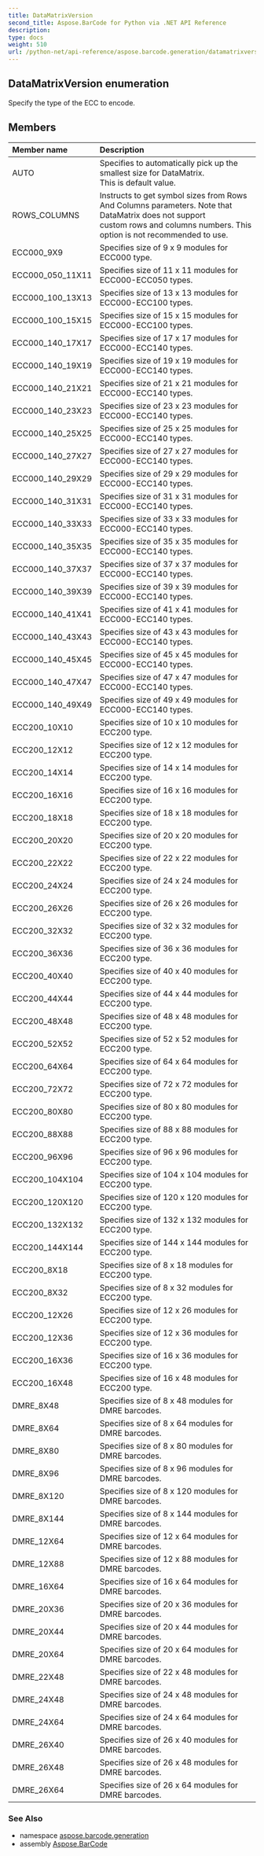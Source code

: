 ```yaml
---
title: DataMatrixVersion
second_title: Aspose.BarCode for Python via .NET API Reference
description: 
type: docs
weight: 510
url: /python-net/api-reference/aspose.barcode.generation/datamatrixversion/
---
```


## DataMatrixVersion enumeration

Specify the type of the ECC to encode.

## Members
| Member name | Description |
| :- | :- |
|AUTO|Specifies to automatically pick up the smallest size for DataMatrix.<br/>            This is default value.|
|ROWS_COLUMNS|Instructs to get symbol sizes from Rows And Columns parameters. Note that DataMatrix does not support<br/>            custom rows and columns numbers. This option is not recommended to use.|
|ECC000_9X9|Specifies size of 9 x 9 modules for ECC000 type.|
|ECC000_050_11X11|Specifies size of 11 x 11 modules for ECC000-ECC050 types.|
|ECC000_100_13X13|Specifies size of 13 x 13 modules for ECC000-ECC100 types.|
|ECC000_100_15X15|Specifies size of 15 x 15 modules for ECC000-ECC100 types.|
|ECC000_140_17X17|Specifies size of 17 x 17 modules for ECC000-ECC140 types.|
|ECC000_140_19X19|Specifies size of 19 x 19 modules for ECC000-ECC140 types.|
|ECC000_140_21X21|Specifies size of 21 x 21 modules for ECC000-ECC140 types.|
|ECC000_140_23X23|Specifies size of 23 x 23 modules for ECC000-ECC140 types.|
|ECC000_140_25X25|Specifies size of 25 x 25 modules for ECC000-ECC140 types.|
|ECC000_140_27X27|Specifies size of 27 x 27 modules for ECC000-ECC140 types.|
|ECC000_140_29X29|Specifies size of 29 x 29 modules for ECC000-ECC140 types.|
|ECC000_140_31X31|Specifies size of 31 x 31 modules for ECC000-ECC140 types.|
|ECC000_140_33X33|Specifies size of 33 x 33 modules for ECC000-ECC140 types.|
|ECC000_140_35X35|Specifies size of 35 x 35 modules for ECC000-ECC140 types.|
|ECC000_140_37X37|Specifies size of 37 x 37 modules for ECC000-ECC140 types.|
|ECC000_140_39X39|Specifies size of 39 x 39 modules for ECC000-ECC140 types.|
|ECC000_140_41X41|Specifies size of 41 x 41 modules for ECC000-ECC140 types.|
|ECC000_140_43X43|Specifies size of 43 x 43 modules for ECC000-ECC140 types.|
|ECC000_140_45X45|Specifies size of 45 x 45 modules for ECC000-ECC140 types.|
|ECC000_140_47X47|Specifies size of 47 x 47 modules for ECC000-ECC140 types.|
|ECC000_140_49X49|Specifies size of 49 x 49 modules for ECC000-ECC140 types.|
|ECC200_10X10|Specifies size of 10 x 10 modules for ECC200 type.|
|ECC200_12X12|Specifies size of 12 x 12 modules for ECC200 type.|
|ECC200_14X14|Specifies size of 14 x 14 modules for ECC200 type.|
|ECC200_16X16|Specifies size of 16 x 16 modules for ECC200 type.|
|ECC200_18X18|Specifies size of 18 x 18 modules for ECC200 type.|
|ECC200_20X20|Specifies size of 20 x 20 modules for ECC200 type.|
|ECC200_22X22|Specifies size of 22 x 22 modules for ECC200 type.|
|ECC200_24X24|Specifies size of 24 x 24 modules for ECC200 type.|
|ECC200_26X26|Specifies size of 26 x 26 modules for ECC200 type.|
|ECC200_32X32|Specifies size of 32 x 32 modules for ECC200 type.|
|ECC200_36X36|Specifies size of 36 x 36 modules for ECC200 type.|
|ECC200_40X40|Specifies size of 40 x 40 modules for ECC200 type.|
|ECC200_44X44|Specifies size of 44 x 44 modules for ECC200 type.|
|ECC200_48X48|Specifies size of 48 x 48 modules for ECC200 type.|
|ECC200_52X52|Specifies size of 52 x 52 modules for ECC200 type.|
|ECC200_64X64|Specifies size of 64 x 64 modules for ECC200 type.|
|ECC200_72X72|Specifies size of 72 x 72 modules for ECC200 type.|
|ECC200_80X80|Specifies size of 80 x 80 modules for ECC200 type.|
|ECC200_88X88|Specifies size of 88 x 88 modules for ECC200 type.|
|ECC200_96X96|Specifies size of 96 x 96 modules for ECC200 type.|
|ECC200_104X104|Specifies size of 104 x 104 modules for ECC200 type.|
|ECC200_120X120|Specifies size of 120 x 120 modules for ECC200 type.|
|ECC200_132X132|Specifies size of 132 x 132 modules for ECC200 type.|
|ECC200_144X144|Specifies size of 144 x 144 modules for ECC200 type.|
|ECC200_8X18|Specifies size of 8 x 18 modules for ECC200 type.|
|ECC200_8X32|Specifies size of 8 x 32 modules for ECC200 type.|
|ECC200_12X26|Specifies size of 12 x 26 modules for ECC200 type.|
|ECC200_12X36|Specifies size of 12 x 36 modules for ECC200 type.|
|ECC200_16X36|Specifies size of 16 x 36 modules for ECC200 type.|
|ECC200_16X48|Specifies size of 16 x 48 modules for ECC200 type.|
|DMRE_8X48|Specifies size of 8 x 48 modules for DMRE barcodes.|
|DMRE_8X64|Specifies size of 8 x 64 modules for DMRE barcodes.|
|DMRE_8X80|Specifies size of 8 x 80 modules for DMRE barcodes.|
|DMRE_8X96|Specifies size of 8 x 96 modules for DMRE barcodes.|
|DMRE_8X120|Specifies size of 8 x 120 modules for DMRE barcodes.|
|DMRE_8X144|Specifies size of 8 x 144 modules for DMRE barcodes.|
|DMRE_12X64|Specifies size of 12 x 64 modules for DMRE barcodes.|
|DMRE_12X88|Specifies size of 12 x 88 modules for DMRE barcodes.|
|DMRE_16X64|Specifies size of 16 x 64 modules for DMRE barcodes.|
|DMRE_20X36|Specifies size of 20 x 36 modules for DMRE barcodes.|
|DMRE_20X44|Specifies size of 20 x 44 modules for DMRE barcodes.|
|DMRE_20X64|Specifies size of 20 x 64 modules for DMRE barcodes.|
|DMRE_22X48|Specifies size of 22 x 48 modules for DMRE barcodes.|
|DMRE_24X48|Specifies size of 24 x 48 modules for DMRE barcodes.|
|DMRE_24X64|Specifies size of 24 x 64 modules for DMRE barcodes.|
|DMRE_26X40|Specifies size of 26 x 40 modules for DMRE barcodes.|
|DMRE_26X48|Specifies size of 26 x 48 modules for DMRE barcodes.|
|DMRE_26X64|Specifies size of 26 x 64 modules for DMRE barcodes.|

### See Also

* namespace [aspose.barcode.generation](/barcode/python-net/api-reference/aspose.barcode.generation/)
* assembly [Aspose.BarCode](/barcode/python-net/api-reference/)

